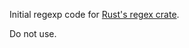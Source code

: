 Initial regexp code for [Rust's regex crate](https://github.com/rust-lang-nursery/regex).

Do not use.
